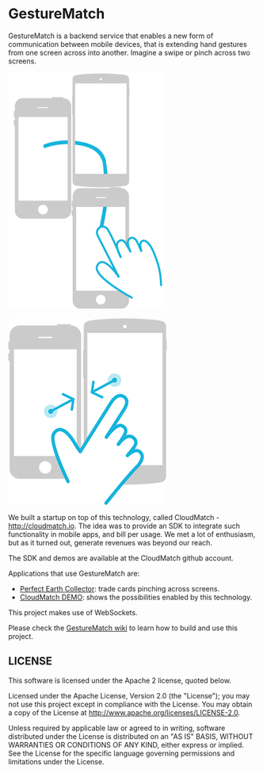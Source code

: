 # GestureMatch
GestureMatch is a backend service that enables a new form of communication between mobile devices, that is extending hand gestures from one screen across into another. Imagine a swipe or pinch across two screens.

![](https://github.com/ticofab/gesturematch/blob/master-open/public/docs/swipe.png)

![](https://github.com/ticofab/gesturematch/blob/master-open/public/docs/pinch.png)

We built a startup on top of this technology, called CloudMatch - 
<http://cloudmatch.io>. The idea was to provide an SDK to integrate such functionality in mobile apps, and bill per usage. We met a lot of enthusiasm, but as it turned out, generate revenues was beyond our reach. 

The SDK and demos are available at the CloudMatch github account.

Applications that use GestureMatch are:

- [Perfect Earth Collector](https://play.google.com/store/apps/details?id=io.cloudmatch.perfectearth.cards): trade cards pinching across screens.
- [CloudMatch DEMO](https://play.google.com/store/apps/details?id=io.cloudmatch.demo&hl=en): shows the possibilities enabled by this technology.

This project makes use of WebSockets.

Please check the [GestureMatch wiki](https://github.com/ticofab/gesturematch/wiki) to learn how to build and use this project.

## LICENSE

This software is licensed under the Apache 2 license, quoted below.

Licensed under the Apache License, Version 2.0 (the "License"); you may not use this project except in compliance with
the License. You may obtain a copy of the License at http://www.apache.org/licenses/LICENSE-2.0.

Unless required by applicable law or agreed to in writing, software distributed under the License is distributed on an
"AS IS" BASIS, WITHOUT WARRANTIES OR CONDITIONS OF ANY KIND, either express or implied. See the License for the specific
language governing permissions and limitations under the License.
